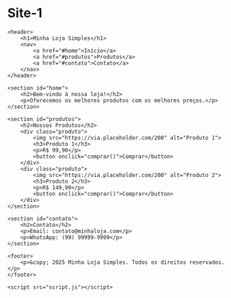 # Site-1
<!DOCTYPE html>
<html lang="pt-BR">
<head>
    <meta charset="UTF-8">
    <meta name="viewport" content="width=device-width, initial-scale=1.0">
    <title>Minha Loja Simples</title>
    <link rel="stylesheet" href="style.css">
</head>
<body>

    <header>
        <h1>Minha Loja Simples</h1>
        <nav>
            <a href="#home">Início</a>
            <a href="#produtos">Produtos</a>
            <a href="#contato">Contato</a>
        </nav>
    </header>

    <section id="home">
        <h2>Bem-vindo à nossa loja!</h2>
        <p>Oferecemos os melhores produtos com os melhores preços.</p>
    </section>

    <section id="produtos">
        <h2>Nossos Produtos</h2>
        <div class="produto">
            <img src="https://via.placeholder.com/200" alt="Produto 1">
            <h3>Produto 1</h3>
            <p>R$ 99,90</p>
            <button onclick="comprar()">Comprar</button>
        </div>
        <div class="produto">
            <img src="https://via.placeholder.com/200" alt="Produto 2">
            <h3>Produto 2</h3>
            <p>R$ 149,90</p>
            <button onclick="comprar()">Comprar</button>
        </div>
    </section>

    <section id="contato">
        <h2>Contato</h2>
        <p>Email: contato@minhaloja.com</p>
        <p>WhatsApp: (99) 99999-9999</p>
    </section>

    <footer>
        <p>&copy; 2025 Minha Loja Simples. Todos os direitos reservados.</p>
    </footer>

    <script src="script.js"></script>
</body>
</html>

